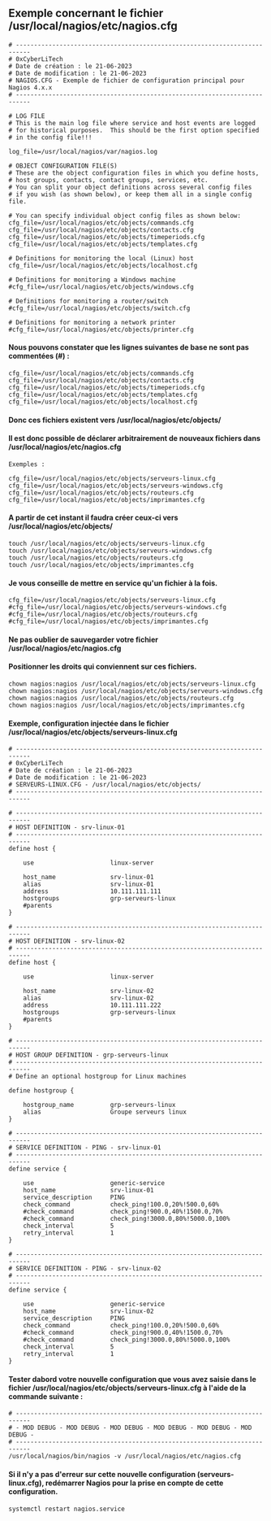 

## Exemple concernant le fichier /usr/local/nagios/etc/nagios.cfg
```
# --------------------------------------------------------------------------
# 0xCyberLiTech
# Date de création : le 21-06-2023
# Date de modification : le 21-06-2023
# NAGIOS.CFG - Exemple de fichier de configuration principal pour Nagios 4.x.x
# --------------------------------------------------------------------------

# LOG FILE
# This is the main log file where service and host events are logged
# for historical purposes.  This should be the first option specified
# in the config file!!!

log_file=/usr/local/nagios/var/nagios.log

# OBJECT CONFIGURATION FILE(S)
# These are the object configuration files in which you define hosts,
# host groups, contacts, contact groups, services, etc.
# You can split your object definitions across several config files
# if you wish (as shown below), or keep them all in a single config file.

# You can specify individual object config files as shown below:
cfg_file=/usr/local/nagios/etc/objects/commands.cfg
cfg_file=/usr/local/nagios/etc/objects/contacts.cfg
cfg_file=/usr/local/nagios/etc/objects/timeperiods.cfg
cfg_file=/usr/local/nagios/etc/objects/templates.cfg

# Definitions for monitoring the local (Linux) host
cfg_file=/usr/local/nagios/etc/objects/localhost.cfg

# Definitions for monitoring a Windows machine
#cfg_file=/usr/local/nagios/etc/objects/windows.cfg

# Definitions for monitoring a router/switch
#cfg_file=/usr/local/nagios/etc/objects/switch.cfg

# Definitions for monitoring a network printer
#cfg_file=/usr/local/nagios/etc/objects/printer.cfg
```
#### Nous pouvons constater que les lignes suivantes de base ne sont pas commentées (#) :
```
cfg_file=/usr/local/nagios/etc/objects/commands.cfg
cfg_file=/usr/local/nagios/etc/objects/contacts.cfg
cfg_file=/usr/local/nagios/etc/objects/timeperiods.cfg
cfg_file=/usr/local/nagios/etc/objects/templates.cfg
cfg_file=/usr/local/nagios/etc/objects/localhost.cfg
```
#### Donc ces fichiers existent vers /usr/local/nagios/etc/objects/
#### Il est donc possible de déclarer arbitrairement de nouveaux fichiers dans /usr/local/nagios/etc/nagios.cfg
```
Exemples :

cfg_file=/usr/local/nagios/etc/objects/serveurs-linux.cfg
cfg_file=/usr/local/nagios/etc/objects/serveurs-windows.cfg
cfg_file=/usr/local/nagios/etc/objects/routeurs.cfg
cfg_file=/usr/local/nagios/etc/objects/imprimantes.cfg
```
#### A partir de cet instant il faudra créer ceux-ci vers /usr/local/nagios/etc/objects/
```
touch /usr/local/nagios/etc/objects/serveurs-linux.cfg
touch /usr/local/nagios/etc/objects/serveurs-windows.cfg
touch /usr/local/nagios/etc/objects/routeurs.cfg
touch /usr/local/nagios/etc/objects/imprimantes.cfg
```
#### Je vous conseille de mettre en service qu'un fichier à la fois.
```
cfg_file=/usr/local/nagios/etc/objects/serveurs-linux.cfg
#cfg_file=/usr/local/nagios/etc/objects/serveurs-windows.cfg
#cfg_file=/usr/local/nagios/etc/objects/routeurs.cfg
#cfg_file=/usr/local/nagios/etc/objects/imprimantes.cfg
```
#### Ne pas oublier de sauvegarder votre fichier /usr/local/nagios/etc/nagios.cfg
#### Positionner les droits qui conviennent sur ces fichiers.
```
chown nagios:nagios /usr/local/nagios/etc/objects/serveurs-linux.cfg
chown nagios:nagios /usr/local/nagios/etc/objects/serveurs-windows.cfg
chown nagios:nagios /usr/local/nagios/etc/objects/routeurs.cfg
chown nagios:nagios /usr/local/nagios/etc/objects/imprimantes.cfg
```
#### Exemple, configuration injectée dans le fichier /usr/local/nagios/etc/objects/serveurs-linux.cfg
```
# --------------------------------------------------------------------------
# 0xCyberLiTech
# Date de création : le 21-06-2023
# Date de modification : le 21-06-2023
# SERVEURS-LINUX.CFG - /usr/local/nagios/etc/objects/
# --------------------------------------------------------------------------

# --------------------------------------------------------------------------
# HOST DEFINITION - srv-linux-01
# --------------------------------------------------------------------------
define host {

    use                     linux-server

    host_name               srv-linux-01
    alias                   srv-linux-01
    address                 10.111.111.111
    hostgroups              grp-serveurs-linux
    #parents
}

# --------------------------------------------------------------------------
# HOST DEFINITION - srv-linux-02
# --------------------------------------------------------------------------
define host {

    use                     linux-server

    host_name               srv-linux-02
    alias                   srv-linux-02
    address                 10.111.111.222
    hostgroups              grp-serveurs-linux
    #parents
}

# --------------------------------------------------------------------------
# HOST GROUP DEFINITION - grp-serveurs-linux
# --------------------------------------------------------------------------
# Define an optional hostgroup for Linux machines

define hostgroup {

    hostgroup_name          grp-serveurs-linux
    alias                   Groupe serveurs linux
}

# --------------------------------------------------------------------------
# SERVICE DEFINITION - PING - srv-linux-01
# --------------------------------------------------------------------------
define service {

    use                     generic-service
    host_name               srv-linux-01
    service_description     PING
    check_command           check_ping!100.0,20%!500.0,60%
    #check_command          check_ping!900.0,40%!1500.0,70%
    #check_command          check_ping!3000.0,80%!5000.0,100%
    check_interval          5
    retry_interval          1
}

# --------------------------------------------------------------------------
# SERVICE DEFINITION - PING - srv-linux-02
# --------------------------------------------------------------------------
define service {

    use                     generic-service
    host_name               srv-linux-02
    service_description     PING
    check_command           check_ping!100.0,20%!500.0,60%
    #check_command          check_ping!900.0,40%!1500.0,70%
    #check_command          check_ping!3000.0,80%!5000.0,100%
    check_interval          5
    retry_interval          1
}
```
#### Tester dabord votre nouvelle configuration que vous avez saisie dans le fichier /usr/local/nagios/etc/objects/serveurs-linux.cfg à l'aide de la commande suivante :
```
# --------------------------------------------------------------------------
# - MOD DEBUG - MOD DEBUG - MOD DEBUG - MOD DEBUG - MOD DEBUG - MOD DEBUG -
# --------------------------------------------------------------------------
/usr/local/nagios/bin/nagios -v /usr/local/nagios/etc/nagios.cfg
```
#### Si il n'y a pas d'erreur sur cette nouvelle configuration (serveurs-linux.cfg), redémarrer Nagios pour la prise en compte de cette configuration.
```
systemctl restart nagios.service
```
